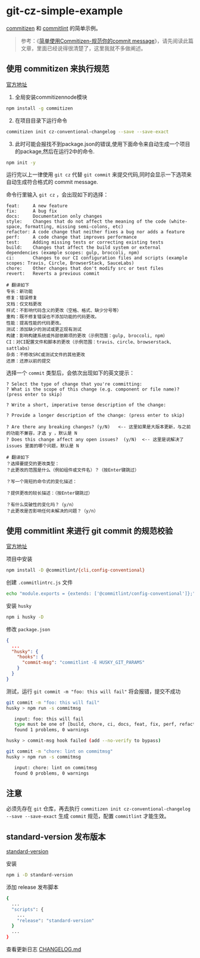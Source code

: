 # git-cz-simple-example

[commitizen](https://github.com/commitizen/cz-cli) 和 [commitlint](https://github.com/marionebl/commitlint) 的简单示例。

> 参考：《[简单使用Commitizen-规范你的commit message](https://www.jianshu.com/p/36d970a2b4da)》，请先阅读此篇文章，里面已经说得很清楚了，这里我就不多做阐述。

## 使用 commitizen 来执行规范

[官方地址](https://github.com/commitizen/cz-cli)

1. 全局安装commitizennode模块

``` bash
npm install -g commitizen
```

2. 在项目目录下运行命令

``` bash
commitizen init cz-conventional-changelog --save --save-exact
```

3. 此时可能会报找不到package.json的错误,使用下面命令来自动生成一个项目的package,然后在运行2中的命令.

``` bash
npm init -y
```

运行完以上一律使用 `git cz` 代替 `git commit` 来提交代码,同时会显示一下选项来自动生成符合格式的 commit message.

命令行里输入 `git cz` ，会出现如下的选择：
```
feat:     A new feature
fix:      A bug fix
docs:     Documentation only changes
style:    Changes that do not affect the meaning of the code (white-space, formatting, missing semi-colons, etc)
refactor: A code change that neither fixes a bug nor adds a feature
perf:     A code change that improves performance
test:     Adding missing tests or correcting existing tests
build:    Changes that affect the build system or external dependencies (example scopes: gulp, broccoli, npm)
ci:       Changes to our CI configuration files and scripts (example scopes: Travis, Circle, BrowserStack, SauceLabs)
chore:    Other changes that don't modify src or test files
revert:   Reverts a previous commit

# 翻译如下
专长：新功能
修复：错误修复
文档：仅文档更改
样式：不影响代码含义的更改（空格、格式、缺少分号等）
重构：既不修复错误也不添加功能的代码更改。
性能：提高性能的代码更改。
测试：添加缺少的测试或更正现有测试
构建：影响构建系统或外部依赖项的更改（示例范围：gulp, broccoli, npm）
CI：对CI配置文件和脚本的更改（示例范围：travis、circle、browserstack、sattlabs）
杂务：不修改SRC或测试文件的其他更改
还原：还原以前的提交
```
选择一个 `commit` 类型后，会依次出现如下的英文提示：
```
? Select the type of change that you're committing: 
? What is the scope of this change (e.g. component or file name)? (press enter to skip)

? Write a short, imperative tense description of the change:

? Provide a longer description of the change: (press enter to skip)

? Are there any breaking changes? (y/N)   <-- 这里如果是大版本更新，与之前的功能不兼容，才选 y ，默认是 N
? Does this change affect any open issues?  (y/N)  <-- 这里是说解决了 issues 里面的哪个问题，默认是 N

# 翻译如下
？选择要提交的更改类型：
？此更改的范围是什么（例如组件或文件名）？（按Enter键跳过）

？写一个简短的命令式的变化描述：

？提供更改的较长描述：（按Enter键跳过）

？有什么突破性的变化吗？（y/n）
？此更改是否影响任何未解决的问题？（y/n）
```

## 使用 commitlint 来进行 git commit 的规范校验

[官方地址](https://github.com/marionebl/commitlint)

项目中安装
``` bash
npm install -D @commitlint/{cli,config-conventional}
```

创建 `.commitlintrc.js` 文件
``` bash
echo "module.exports = {extends: ['@commitlint/config-conventional']};" > .commitlintrc.js
```

安装 `husky`
``` bash
npm i husky -D
```

修改 `package.json`
``` json
{
  ...
  "husky": {
    "hooks": {
      "commit-msg": "commitlint -E HUSKY_GIT_PARAMS"
    }  
  }
}
```

测试，运行 `git commit -m "foo: this will fail"` 将会报错，提交不成功
``` bash
git commit -m "foo: this will fail"
husky > npm run -s commitmsg

   input: foo: this will fail
   type must be one of [build, chore, ci, docs, feat, fix, perf, refactor, revert, style, test] [type-enum]
   found 1 problems, 0 warnings

husky > commit-msg hook failed (add --no-verify to bypass)

git commit -m "chore: lint on commitmsg"
husky > npm run -s commitmsg

   input: chore: lint on commitmsg
   found 0 problems, 0 warnings
```

## 注意

必须先存在 `git` 仓库，再去执行 `commitizen init cz-conventional-changelog --save --save-exact` 生成 `commit` 规范，配置 `commitlint` 才能生效。

## standard-version 发布版本

[standard-version](https://github.com/conventional-changelog/standard-version)

安装
``` bash
npm i -D standard-version
```

添加 release 发布脚本
``` bash
{
  ...
  "scripts": {
    ...
    "release": "standard-version"
  }
  ...
}
```

查看更新日志 [CHANGELOG.md](CHANGELOG.md)